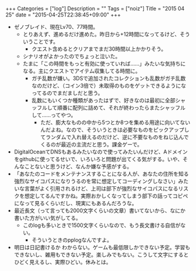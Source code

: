 +++
Categories = ["log"]
Description = ""
Tags = ["noiz"]
Title = "2015 04 25"
date = "2015-04-25T22:38:45+09:00"
+++

* ゼノブレイド、現在Lv70、77時間。
	* とりあえず、進めるだけ進めた。昨日から+12時間になってるけど、そういうことです。
		* クエスト含めるとクリアまでまだ30時間以上かかりそう。
	* シナリオがよかったのでちょっと泣いた。
	* たまに「この時間をもっと有効に使っていれば……」みたいな気持ちになる。主にクエストでアイテム収集してる時間に。
		* ガチ乱数が嫌い。3DSで追加されたコレクションも乱数がガチ乱数なのだけど、（コイン3倍で）未取得のものをゲットできるようになってるのでまだましだと思う。
		* 乱数にもいくつか種類があったはずで、好きなのは最初に全部シャッフルして順番に配列に詰めて、それが終わったらまたシャッフルして……ってやつ。
			* ただ、膨大なものの中から5つとか8つを集める用途に向いてないんだよね。なので、そういうときは必要なものをピックアップしてランダムで入れ替えるのだけど、逆に不要なものをねじ込んでくるのが最近の主流だと思う。課金ゲーで。
* DigitalOceanてDNSもあるみたいなので使ってみたいんだけど、Aドメインをgithubに使ってるせいで、いろいろと問題が出てくる気がする。いや、そんなことないと思うけど、なんか嫌な予感がする。
* 「あなたのコードをメンテナンスすることになる人が、あなたの住所を知る強烈なサイコパスになりうるのを常に想定してコーディングしなさい」みたいな言葉がよく引用されるけど、上司は部下が強烈なサイコパスになるリスクを想定してるんですかね。実際おかしくなってしまう部下の話ってコピペになって見るくらいだし、現実にもあるんだろうな。
* 最近長文（って言っても2000文字くらいの文章）書いてないから、なにか書いた方がいい気がしてる。
	* このlogも多いときで1500文字くらいなので、もう長文書ける自信がない。
		* そういうときのpplogなんですよ。
* 明日は日記書けるか わからない。ゲームも最低限しかできない予定。学習もできないし、雑用もできない予定。楽しみでもない。こうして文字にするとひどく見えるし、実際ひどい。休みとは。
